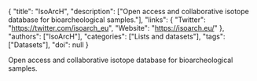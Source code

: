 {
  "title": "IsoArcH",
  "description": ["Open access and collaborative isotope database for bioarcheological samples."],
  "links": {
    "Twitter": "https://twitter.com/isoarch_eu",
    "Website": "https://isoarch.eu/"
  },
  "authors": ["IsoArcH"],
  "categories": ["Lists and datasets"],
  "tags": ["Datasets"],
  "doi": null
}

<!-- Generated by csv2md.R – do not edit by hand -->

Open access and collaborative isotope database for bioarcheological samples.